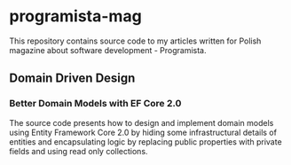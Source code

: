 # programista-mag
This repository contains source code to my articles written for Polish magazine about software development - Programista.
## Domain Driven Design
### Better Domain Models with EF Core 2.0
The source code presents how to design and implement domain models using Entity Framework Core 2.0 by hiding some infrastructural details 
of entities and encapsulating logic by replacing public properties with private fields and using read only collections.
